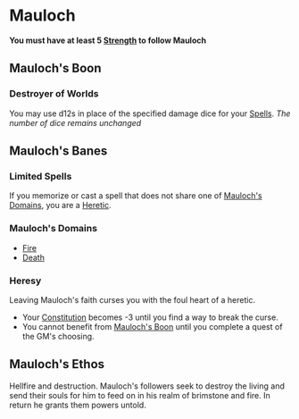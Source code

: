 # Mauloch

**You must have at least 5 [Strength](../../../Player%20Characters/Chosen%20Statistics/Strength.md) to follow Mauloch**

## Mauloch's Boon

### Destroyer of Worlds

You may use d12s in place of the specified damage dice for your [Spells](../../Spells.md).
*The number of dice remains unchanged*

## Mauloch's Banes

### Limited Spells

If you memorize or cast a spell that does not share one of [Mauloch's Domains](#Mauloch's%20Domains), you are a [Heretic](#Heresy).

### Mauloch's Domains

- [Fire](../../Spell%20Domains/Fire.md)
- [Death](../../Spell%20Domains/Death.md)

### Heresy

Leaving Mauloch's faith curses you with the foul heart of a heretic.

- Your [Constitution](../../../../Player%20Characters/Chosen%20Statistics/Constitution.md) becomes -3 until you find a way to break the curse.
- You cannot benefit from [Mauloch's Boon](#Mauloch's%20Boon) until you complete a quest of the GM's choosing.

## Mauloch's Ethos

Hellfire and destruction. Mauloch's followers seek to destroy the living and send their souls for him to feed on in his realm of brimstone and fire. In return he grants them powers untold.
